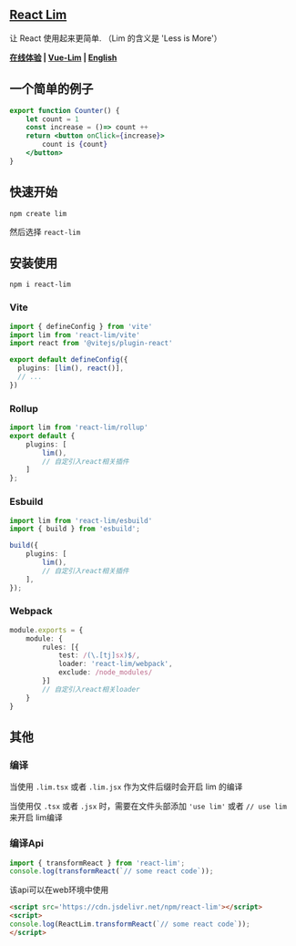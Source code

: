 <!--
 * @Author: chenzhongsheng
 * @Date: 2024-04-30 11:57:26
 * @Description: Coding something
-->
## [React Lim](https://github.com/lim-f/react-lim)

让 React 使用起来更简单. （Lim 的含义是 'Less is More'）

**[在线体验](https://lim-f.github.io/playground/#8) | [Vue-Lim](https://github.com/lim-f/vue-lim) | [English](https://github.com/lim-f/react-lim)**


## 一个简单的例子

```jsx
export function Counter() {
    let count = 1
    const increase = ()=> count ++
    return <button onClick={increase}>
        count is {count}
    </button>
}
```

## 快速开始

```
npm create lim
```

然后选择 `react-lim`

## 安装使用

```
npm i react-lim
```

### Vite

```ts
import { defineConfig } from 'vite'
import lim from 'react-lim/vite'
import react from '@vitejs/plugin-react'

export default defineConfig({
  plugins: [lim(), react()],
  // ...
})
```

### Rollup

```ts
import lim from 'react-lim/rollup'
export default {
    plugins: [
        lim(),
        // 自定引入react相关插件
    ]
};
```

### Esbuild

```ts
import lim from 'react-lim/esbuild'
import { build } from 'esbuild';

build({
    plugins: [
        lim(),
        // 自定引入react相关插件
    ],
});
```

### Webpack

```ts
module.exports = {
    module: {
        rules: [{
            test: /(\.[tj]sx)$/,
            loader: 'react-lim/webpack',
            exclude: /node_modules/
        }]
        // 自定引入react相关loader
    }
}
```

## 其他

### 编译

当使用 `.lim.tsx` 或者 `.lim.jsx` 作为文件后缀时会开启 lim 的编译

当使用仅 `.tsx` 或者 `.jsx` 时，需要在文件头部添加 `'use lim'` 或者 `// use lim` 来开启 lim编译

### 编译Api

```js
import { transformReact } from 'react-lim';
console.log(transformReact(`// some react code`));
```

该api可以在web环境中使用

```html
<script src='https://cdn.jsdelivr.net/npm/react-lim'></script>
<script>
console.log(ReactLim.transformReact(`// some react code`));
</script>
```



